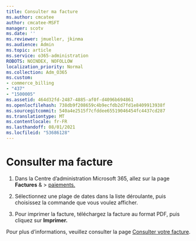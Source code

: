 ```yaml
---
title: Consulter ma facture
ms.author: cmcatee
author: cmcatee-MSFT
manager: scotv
ms.date: ''
ms.reviewer: jmueller, jkinma
ms.audience: Admin
ms.topic: article
ms.service: o365-administration
ROBOTS: NOINDEX, NOFOLLOW
localization_priority: Normal
ms.collection: Adm_O365
ms.custom:
- commerce_billing
- "437"
- "1500005"
ms.assetid: 464d32fd-2487-4885-af0f-d4096b694861
ms.openlocfilehash: 738db9f208659c4b9ecfdb2d7fd1e8409913938f
ms.sourcegitcommit: 540a4e2515f7cfddee65519046454fc4437cd287
ms.translationtype: MT
ms.contentlocale: fr-FR
ms.lasthandoff: 08/01/2021
ms.locfileid: "53686128"
---
```

# <a name="view-my-bill-or-invoice"></a>Consulter ma facture

1. Dans la Centre d’administration Microsoft 365, allez sur la page **Factures** & \> [paiements.](https://go.microsoft.com/fwlink/p/?linkid=848039)

2. Sélectionnez une plage de dates dans la liste déroulante, puis choisissez la commande que vous voulez afficher.

3. Pour imprimer la facture, téléchargez la facture au format PDF, puis cliquez sur **Imprimer.**

Pour plus d’informations, veuillez consulter la page [Consulter votre facture](/microsoft-365/commerce/billing-and-payments/view-your-bill-or-invoice).
